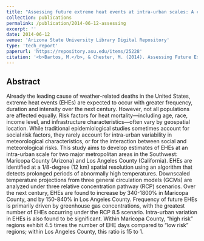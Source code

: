 ```yaml
---
title: "Assessing future extreme heat events at intra-urban scales: A comparative study of Phoenix and Los Angeles"
collection: publications
permalink: /publication/2014-06-12-assessing
excerpt: ''
date: 2014-06-12
venue: 'Arizona State University Library Digital Repository'
type: 'tech_report'
paperurl: 'https://repository.asu.edu/items/25228'
citation: '<b>Bartos, M.</b>, & Chester, M. (2014). Assessing Future Extreme Heat Events at Intra-urban Scales: A Comparative Study of Phoenix and Los Angeles. Working Paper Series. Stock Number: ASU-CESEM-2014-WPS-001'
---
```


## Abstract

Already the leading cause of weather-related deaths in the United States, extreme heat events (EHEs) are expected to occur with greater frequency, duration and intensity over the next century. However, not all populations are affected equally. Risk factors for heat mortality—including age, race, income level, and infrastructure characteristics—often vary by geospatial location. While traditional epidemiological studies sometimes account for social risk factors, they rarely account for intra-urban variability in meteorological characteristics, or for the interaction between social and meteorological risks. This study aims to develop estimates of EHEs at an intra-urban scale for two major metropolitan areas in the Southwest: Maricopa County (Arizona) and Los Angeles County (California). EHEs are identified at a 1/8-degree (12 km) spatial resolution using an algorithm that detects prolonged periods of abnormally high temperatures. Downscaled temperature projections from three general circulation models (GCMs) are analyzed under three relative concentration pathway (RCP) scenarios. Over the next century, EHEs are found to increase by 340-1800% in Maricopa County, and by 150-840% in Los Angeles County. Frequency of future EHEs is primarily driven by greenhouse gas concentrations, with the greatest number of EHEs occurring under the RCP 8.5 scenario. Intra-urban variation in EHEs is also found to be significant. Within Maricopa County, “high risk” regions exhibit 4.5 times the number of EHE days compared to “low risk” regions; within Los Angeles County, this ratio is 15 to 1.
